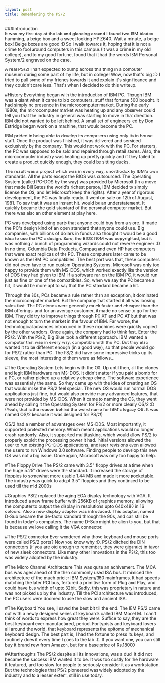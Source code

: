 ```yaml
---
layout: post
title: Remembering the PS/2
---
```


###Introduction  
It was my first day at the lab and glancing around I found two IBM blades humming, a beige box and a sweet looking HP Z640. Wait a minute, a beige box! Beige boxes are good :D So I walk towards it, hoping that it is not a crime to fool around computers in this campus (It was a crime in my old college), and to my good fortune, found that it had the words IBM Personal System/2 engraved on the case.  
  
A real PS/2! I half expected to bump across this thing in a computer museum during some part of my life, but in college! Wow, now that's big :D I tried to pull some of my friends towards it and explain it's significance and they couldn't care less. That's when I decided to do this writeup.  
  
#History
Everything began with the introduction of IBM PC. Though IBM was a giant when it came to big computers, stuff that fortune 500 bought, it had simply no presence in the microcomputer market. During the early 1980s, the microcomputer market was heating up and any observer could tell you that the industry in general was starting to move in that direction. IBM did not wanted to be left behind. A small set of engineers led by Don Estridge began work on a machine, that would become the PC.  
  
IBM prided in being able to develop its computers using only its in house staff. Once the product was finished, it was delivered and serviced exclusively by the company. This would not work with the PC. For starters, the PC was supposed to be sold and repaired through retail stores. Also,  the microcomputer industry was heating up pretty quickly and if they failed to create a product quickly enough, they could be sitting ducks.  
  
The result was a project which was in every way, unorthodox by IBM's own standards. All the parts except the BIOS was outsourced. The Operating System (called PC-DOS by the way) was provided by Microsoft (In a move that made Bill Gates the world's richest person, IBM decided to simply license the OS, and let Microsoft keep the rights). After a year of rigorous development, the PC was finally ready. It went on sale on 12th of August, 1981. To say that it was an instant hit, would be an understatement. It quickly became the gold standard of the personal computer market. But there was also an other element at play here.  
  
PC was developed using parts that anyone could buy from a store. It made the PC's design kind of an open standard that anyone could use. Big companies, with billions of dollars in funds also thought it would be a good idea to use the PC's design. Sure, the BIOS ROM was copyrighted, but it was nothing a bunch of programming wizards could not reverse engineer :D In no time, Columbia Data Products, Compaq and even HP had computers that were exact replicas of the PC. These computers later came to be known as the IBM PC compatibles. The best part was that, these computers did not even have to run custom Operating Systems. Microsoft was only too happy to provide  them with MS-DOS, which worked exactly like the version of DOS they had  given to IBM. If a software ran on the IBM PC, it would run just as fine on one of the compatibles. So, when we say the PC became a hit, it would be more apt to say that the PC standard became a hit.  
  
Through the 80s, PCs became a rule rather than an exception, it dominated the microcomputer market. But the company that started it all was loosing sales fast. The PC clones were generally much faster and cheaper than the IBM offerings, and for an average customer, it made no sense to go for the IBM. They did try to improve things through PC XT and PC AT but that was not enough to turn the market in the favour of IBM. Far worse, the technological advances introduced in these machines were quickly copied by the other vendors. Once again, the company had to think fast. Enter the PS/2. With the PS/2, Big Blue took a different approach. IBM wanted a computer that was in every way, compatible with the PC. But they also wanted it to be different enough (in a good way), so that people would go for PS/2 rather than PC. The PS/2 did have some impressive tricks up its sleeve, the most  interesting of them were as follows...  
  
#The Operating System
Lets begin with the OS. Up until then, all the clones and legit IBM hardware
ran MS-DOS. It didn't matter if you paid a bomb for a PC, or rather picked up a relatively cheap clone. The software experience was essentially the same. So they came up with the idea of creating an OS that would make the PS/2 feel special. The new OS would run normal DOS applications just fine, but would also provide many advanced features, that were not provided by MS-DOS. When it came to naming the OS, they went ahead by calling it the Operating System for PS/2 or more clearly OS/2 :D (Yeah, that is the reason behind the weird name for IBM's legacy OS. It was named OS/2 because it was designed for PS/2!)  
  
OS/2 had a number of advantages over MS-DOS. Most importantly, it supported protected memory. Which meant applications would no longer crash randomly. Also, it supported multitasking, which would allow PS/2 to properly exploit the processing power it had. Initial versions allowed the user to run existing PC-DOS applications, and later revisions even allowed the users to run Windows 3.0 software. Finding people to develop this new OS was not a big issue. Once again, Microsoft was only too happy to help.  
  
#The Floppy Drive
The PS/2 came with 3.5" floppy drives at a time when the huge 5.25" drives were the standard. It increased the storage of floppies to somewhat more  usable 1.44 MB and made it more pocketable. The industry was quick to adopt 3.5" floppies and they continued to be used till the mid 2000s  
  
#Graphics
PS/2 replaced the aging EGA display technology with VGA. It introduced a new frame buffer with 256KB of graphics memory, allowing the computer to output the display in resolutions upto 640x480 in 16 colours. Also a new display adapter was introduced. This adaptor, named D-Sub became the de-facto standard through the 90s, and can still be found in today's computers. The name D-Sub might be alien to you, but that is because we love calling it the VGA connector.  
  
#The PS/2 connector
Ever wondered why those keyboard and mouse ports were called PS/2 ports? Now you know why :D. PS/2 ditched the DIN connectors (If you are old enough to remember, they were gigantic) in favor of new sleek connectors. Like many other innovations in the PS/2, this too was widely adopted by the industry.  
  
#The Micro Channel Architecture
This was quite an achivement. The MCA bus was ages ahead of the then commonly used ISA bus. It mimiced the architecture of the much pricier IBM System/360 mainframes. It had speeds matching the later PCI bus, featured a primitive form of Plug and Play, and could have bus width of upto 32bit. Sadly, this was proprietary in nature and was not picked up by the industry. Till the PCI architecture was introduced, the PC users were doomed to use the slow and ancient ISA.  
    
#The Keyboard
You see, I saved the best bit till the end. The IBM PS/2 came out with a newly designed series of keyboards called IBM Model M. I can't think of words to express how great they were. Suffice to say, they are the best keyboard ever manufactured, period. For typists and keyboard lovers all around the world, that keyboard represents the epitome of mechanical keyboard design. The best part is, I had the fortune to press its keys, and routinely does it every time I goes to the lab :D. If you want one, you can still buy it brand new from Amazon, but for a base price of Rs.18000
   
#Afterthoughts
The PS/2 despite all its innovations, was a dud. It did not became the success IBM wanted it to be. It was too costly for the hardware it featured, and too slow for people to seriously consider it as a workstation. But the technologies that PS/2 pioneered was widely adopted by the industry and to a lesser extent, still in use today.
